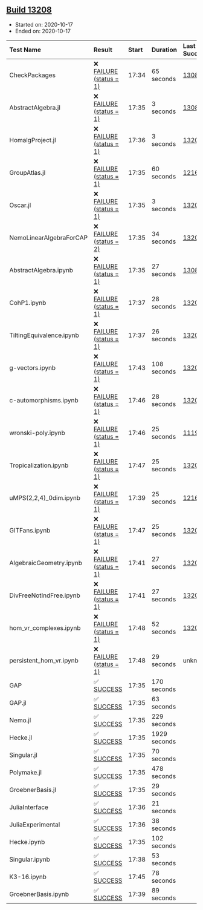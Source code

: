 ## [Build 13208](https://oscarci.mathematik.uni-kl.de/job/oscar/13208/)

* Started on: 2020-10-17
* Ended on: 2020-10-17

| Test Name    | Result | Start | Duration | Last Success | First Failure |
|:-------------|:-------|:------|:---------|:-------------|:--------------|
| CheckPackages | ❌ [FAILURE (status = 1)](https://oscarci.mathematik.uni-kl.de/job/oscar/13208/artifact/logs/build-13208/CheckPackages.log) | 17:34 | 65 seconds | [13085](https://oscarci.mathematik.uni-kl.de/job/oscar/13085/) | [13086](https://oscarci.mathematik.uni-kl.de/job/oscar/13086/) |
| AbstractAlgebra.jl | ❌ [FAILURE (status = 1)](https://oscarci.mathematik.uni-kl.de/job/oscar/13208/artifact/logs/build-13208/AbstractAlgebra.jl.log) | 17:35 | 3 seconds | [13085](https://oscarci.mathematik.uni-kl.de/job/oscar/13085/) | [13086](https://oscarci.mathematik.uni-kl.de/job/oscar/13086/) |
| HomalgProject.jl | ❌ [FAILURE (status = 1)](https://oscarci.mathematik.uni-kl.de/job/oscar/13208/artifact/logs/build-13208/HomalgProject.jl.log) | 17:36 | 3 seconds | [13207](https://oscarci.mathematik.uni-kl.de/job/oscar/13207/) | [13208](https://oscarci.mathematik.uni-kl.de/job/oscar/13208/) |
| GroupAtlas.jl | ❌ [FAILURE (status = 1)](https://oscarci.mathematik.uni-kl.de/job/oscar/13208/artifact/logs/build-13208/GroupAtlas.jl.log) | 17:35 | 60 seconds | [12167](https://oscarci.mathematik.uni-kl.de/job/oscar/12167/) | [12168](https://oscarci.mathematik.uni-kl.de/job/oscar/12168/) |
| Oscar.jl | ❌ [FAILURE (status = 1)](https://oscarci.mathematik.uni-kl.de/job/oscar/13208/artifact/logs/build-13208/Oscar.jl.log) | 17:35 | 3 seconds | [13207](https://oscarci.mathematik.uni-kl.de/job/oscar/13207/) | [13208](https://oscarci.mathematik.uni-kl.de/job/oscar/13208/) |
| NemoLinearAlgebraForCAP | ❌ [FAILURE (status = 2)](https://oscarci.mathematik.uni-kl.de/job/oscar/13208/artifact/logs/build-13208/NemoLinearAlgebraForCAP.log) | 17:35 | 34 seconds | [13207](https://oscarci.mathematik.uni-kl.de/job/oscar/13207/) | [13208](https://oscarci.mathematik.uni-kl.de/job/oscar/13208/) |
| AbstractAlgebra.ipynb | ❌ [FAILURE (status = 1)](https://oscarci.mathematik.uni-kl.de/job/oscar/13208/artifact/logs/build-13208/AbstractAlgebra.ipynb.log) | 17:35 | 27 seconds | [13085](https://oscarci.mathematik.uni-kl.de/job/oscar/13085/) | [13086](https://oscarci.mathematik.uni-kl.de/job/oscar/13086/) |
| CohP1.ipynb | ❌ [FAILURE (status = 1)](https://oscarci.mathematik.uni-kl.de/job/oscar/13208/artifact/logs/build-13208/CohP1.ipynb.log) | 17:37 | 28 seconds | [13207](https://oscarci.mathematik.uni-kl.de/job/oscar/13207/) | [13208](https://oscarci.mathematik.uni-kl.de/job/oscar/13208/) |
| TiltingEquivalence.ipynb | ❌ [FAILURE (status = 1)](https://oscarci.mathematik.uni-kl.de/job/oscar/13208/artifact/logs/build-13208/TiltingEquivalence.ipynb.log) | 17:37 | 26 seconds | [13207](https://oscarci.mathematik.uni-kl.de/job/oscar/13207/) | [13208](https://oscarci.mathematik.uni-kl.de/job/oscar/13208/) |
| g-vectors.ipynb | ❌ [FAILURE (status = 1)](https://oscarci.mathematik.uni-kl.de/job/oscar/13208/artifact/logs/build-13208/g-vectors.ipynb.log) | 17:43 | 108 seconds | [13207](https://oscarci.mathematik.uni-kl.de/job/oscar/13207/) | [13208](https://oscarci.mathematik.uni-kl.de/job/oscar/13208/) |
| c-automorphisms.ipynb | ❌ [FAILURE (status = 1)](https://oscarci.mathematik.uni-kl.de/job/oscar/13208/artifact/logs/build-13208/c-automorphisms.ipynb.log) | 17:46 | 28 seconds | [13207](https://oscarci.mathematik.uni-kl.de/job/oscar/13207/) | [13208](https://oscarci.mathematik.uni-kl.de/job/oscar/13208/) |
| wronski-poly.ipynb | ❌ [FAILURE (status = 1)](https://oscarci.mathematik.uni-kl.de/job/oscar/13208/artifact/logs/build-13208/wronski-poly.ipynb.log) | 17:46 | 25 seconds | [11192](https://oscarci.mathematik.uni-kl.de/job/oscar/11192/) | [11193](https://oscarci.mathematik.uni-kl.de/job/oscar/11193/) |
| Tropicalization.ipynb | ❌ [FAILURE (status = 1)](https://oscarci.mathematik.uni-kl.de/job/oscar/13208/artifact/logs/build-13208/Tropicalization.ipynb.log) | 17:47 | 25 seconds | [13207](https://oscarci.mathematik.uni-kl.de/job/oscar/13207/) | [13208](https://oscarci.mathematik.uni-kl.de/job/oscar/13208/) |
| uMPS(2,2,4)_0dim.ipynb | ❌ [FAILURE (status = 1)](https://oscarci.mathematik.uni-kl.de/job/oscar/13208/artifact/logs/build-13208/uMPS-2-2-4-_0dim.ipynb.log) | 17:39 | 25 seconds | [12167](https://oscarci.mathematik.uni-kl.de/job/oscar/12167/) | [12168](https://oscarci.mathematik.uni-kl.de/job/oscar/12168/) |
| GITFans.ipynb | ❌ [FAILURE (status = 1)](https://oscarci.mathematik.uni-kl.de/job/oscar/13208/artifact/logs/build-13208/GITFans.ipynb.log) | 17:47 | 25 seconds | [13207](https://oscarci.mathematik.uni-kl.de/job/oscar/13207/) | [13208](https://oscarci.mathematik.uni-kl.de/job/oscar/13208/) |
| AlgebraicGeometry.ipynb | ❌ [FAILURE (status = 1)](https://oscarci.mathematik.uni-kl.de/job/oscar/13208/artifact/logs/build-13208/AlgebraicGeometry.ipynb.log) | 17:41 | 27 seconds | [13207](https://oscarci.mathematik.uni-kl.de/job/oscar/13207/) | [13208](https://oscarci.mathematik.uni-kl.de/job/oscar/13208/) |
| DivFreeNotIndFree.ipynb | ❌ [FAILURE (status = 1)](https://oscarci.mathematik.uni-kl.de/job/oscar/13208/artifact/logs/build-13208/DivFreeNotIndFree.ipynb.log) | 17:41 | 27 seconds | [13207](https://oscarci.mathematik.uni-kl.de/job/oscar/13207/) | [13208](https://oscarci.mathematik.uni-kl.de/job/oscar/13208/) |
| hom_vr_complexes.ipynb | ❌ [FAILURE (status = 1)](https://oscarci.mathematik.uni-kl.de/job/oscar/13208/artifact/logs/build-13208/hom_vr_complexes.ipynb.log) | 17:48 | 52 seconds | [13207](https://oscarci.mathematik.uni-kl.de/job/oscar/13207/) | [13208](https://oscarci.mathematik.uni-kl.de/job/oscar/13208/) |
| persistent_hom_vr.ipynb | ❌ [FAILURE (status = 1)](https://oscarci.mathematik.uni-kl.de/job/oscar/13208/artifact/logs/build-13208/persistent_hom_vr.ipynb.log) | 17:48 | 29 seconds | unknown | unknown |
| GAP | ✅ [SUCCESS](https://oscarci.mathematik.uni-kl.de/job/oscar/13208/artifact/logs/build-13208/GAP.log) | 17:35 | 170 seconds |  |  |
| GAP.jl | ✅ [SUCCESS](https://oscarci.mathematik.uni-kl.de/job/oscar/13208/artifact/logs/build-13208/GAP.jl.log) | 17:35 | 63 seconds |  |  |
| Nemo.jl | ✅ [SUCCESS](https://oscarci.mathematik.uni-kl.de/job/oscar/13208/artifact/logs/build-13208/Nemo.jl.log) | 17:35 | 229 seconds |  |  |
| Hecke.jl | ✅ [SUCCESS](https://oscarci.mathematik.uni-kl.de/job/oscar/13208/artifact/logs/build-13208/Hecke.jl.log) | 17:35 | 1929 seconds |  |  |
| Singular.jl | ✅ [SUCCESS](https://oscarci.mathematik.uni-kl.de/job/oscar/13208/artifact/logs/build-13208/Singular.jl.log) | 17:35 | 70 seconds |  |  |
| Polymake.jl | ✅ [SUCCESS](https://oscarci.mathematik.uni-kl.de/job/oscar/13208/artifact/logs/build-13208/Polymake.jl.log) | 17:35 | 478 seconds |  |  |
| GroebnerBasis.jl | ✅ [SUCCESS](https://oscarci.mathematik.uni-kl.de/job/oscar/13208/artifact/logs/build-13208/GroebnerBasis.jl.log) | 17:35 | 29 seconds |  |  |
| JuliaInterface | ✅ [SUCCESS](https://oscarci.mathematik.uni-kl.de/job/oscar/13208/artifact/logs/build-13208/JuliaInterface.log) | 17:36 | 21 seconds |  |  |
| JuliaExperimental | ✅ [SUCCESS](https://oscarci.mathematik.uni-kl.de/job/oscar/13208/artifact/logs/build-13208/JuliaExperimental.log) | 17:36 | 38 seconds |  |  |
| Hecke.ipynb | ✅ [SUCCESS](https://oscarci.mathematik.uni-kl.de/job/oscar/13208/artifact/logs/build-13208/Hecke.ipynb.log) | 17:35 | 102 seconds |  |  |
| Singular.ipynb | ✅ [SUCCESS](https://oscarci.mathematik.uni-kl.de/job/oscar/13208/artifact/logs/build-13208/Singular.ipynb.log) | 17:38 | 53 seconds |  |  |
| K3-16.ipynb | ✅ [SUCCESS](https://oscarci.mathematik.uni-kl.de/job/oscar/13208/artifact/logs/build-13208/K3-16.ipynb.log) | 17:45 | 78 seconds |  |  |
| GroebnerBasis.ipynb | ✅ [SUCCESS](https://oscarci.mathematik.uni-kl.de/job/oscar/13208/artifact/logs/build-13208/GroebnerBasis.ipynb.log) | 17:39 | 89 seconds |  |  |
